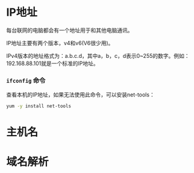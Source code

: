 # IP地址

每台联网的电脑都会有一个地址用于和其他电脑通讯。

IP地址主要有两个版本，v4和v6(V6很少用)。

IPv4版本的地址格式为：a.b.c.d，其中a，b，c，d表示0~255的数字。例如：192.168.88.101就是一个标准的IP地址。

### `ifconfig` 命令

查看本机的IP地址，如果无法使用此命令，可以安装net-tools：

```bash
yum -y install net-tools
```

# 主机名

# 域名解析